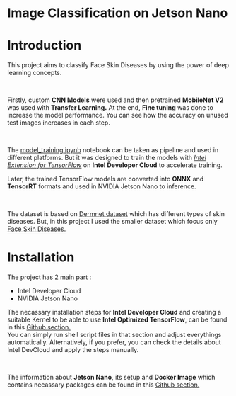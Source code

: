# Image Classification on Jetson Nano
# Introduction

This project aims to classify Face Skin Diseases by using the power of deep learning concepts.

</br>

Firstly, custom **CNN Models** were used and then pretrained **MobileNet V2** was used with **Transfer Learning.** At the end, **Fine tuning** was done to increase the model performance. You can see how the accuracy on unused test images increases in each step.

</br>

The [model_training.ipynb](XXX) notebook can be taken as pipeline and used in different platforms. But it was designed to train the models with [*Intel Extension for TensorFlow*](https://intel.github.io/intel-extension-for-tensorflow/latest/get_started.html) on **Intel Developer Cloud** to accelerate training.

Later, the trained TensorFlow models are converted into **ONNX** and **TensorRT** formats and used in NVIDIA Jetson Nano to inference.

</br>

The dataset is based on [Dermnet dataset](https://www.kaggle.com/code/gauravduttakiit/class-dataset-face-skin-diseases/input) which has different types of skin diseases. But, in this project I used the smaller dataset which focus only [Face Skin Diseases.](https://www.kaggle.com/datasets/shubhamgoel27/dermnet)





# Installation
The project has 2 main part :  
- Intel Developer Cloud
- NVIDIA Jetson Nano

The necassary installation steps for **Intel Developer Cloud** and creating a suitable Kernel to be able to use **Intel Optimized TensorFlow**, can be found in this [Github section.](XXX)  
You can simply run shell script files in that section and adjust everythings automatically. Alternatively, if you prefer, you can check the details about Intel DevCloud and apply the steps manually.

</br>

The information about **Jetson Nano**, its setup and **Docker Image** which contains necassary packages can be found in this [Github section.](XXX)
